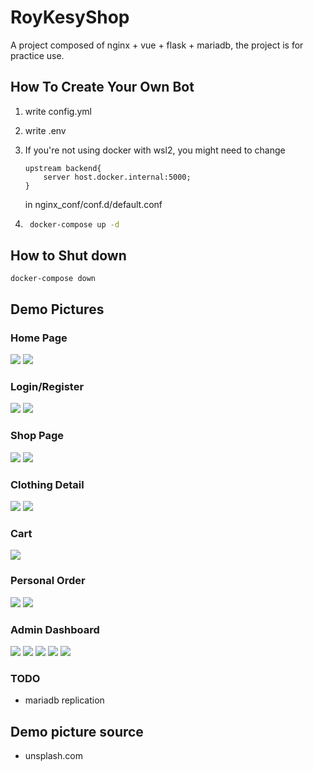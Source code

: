 # RoyKesyShop
A project composed of nginx + vue + flask + mariadb, the project is for practice use.

## How To Create Your Own Bot

1. write config.yml

1. write .env
    
1. If you're not using docker with wsl2, you might need to change 
    ```
    upstream backend{
        server host.docker.internal:5000;
    }
    ```
    in nginx_conf/conf.d/default.conf

2. ```bat
    docker-compose up -d
    ```
## How to Shut down
```
docker-compose down
```

## Demo Pictures
### Home Page
![](./demo_pictures/home_light.png)
![](./demo_pictures/home_dark.png)

### Login/Register
![](./demo_pictures/user_1.png)
![](./demo_pictures/user_2.png)

### Shop Page
![](./demo_pictures/shop_1.png)
![](./demo_pictures/shop_2.png)

### Clothing Detail
![](./demo_pictures/shop_detail.png)
![](./demo_pictures/shop_detail_2.png)

### Cart
![](./demo_pictures/cart.png)
### Personal Order
![](./demo_pictures/personal_1.png)
![](./demo_pictures/personal_2.png)

### Admin Dashboard
![](./demo_pictures/dash_1.png)
![](./demo_pictures/dash_2.png)
![](./demo_pictures/dash_3_1.png)
![](./demo_pictures/dash_3_2.png)
![](./demo_pictures/dash_3_3.png)


### TODO
- mariadb replication


## Demo picture source
- unsplash.com